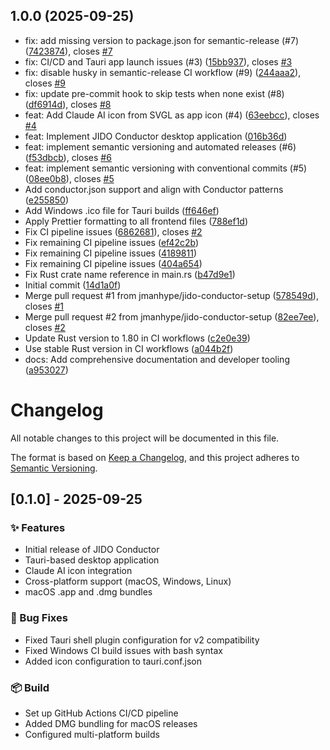## 1.0.0 (2025-09-25)

* fix: add missing version to package.json for semantic-release (#7) ([7423874](https://github.com/jmanhype/jido-conductor/commit/7423874)), closes [#7](https://github.com/jmanhype/jido-conductor/issues/7)
* fix: CI/CD and Tauri app launch issues (#3) ([15bb937](https://github.com/jmanhype/jido-conductor/commit/15bb937)), closes [#3](https://github.com/jmanhype/jido-conductor/issues/3)
* fix: disable husky in semantic-release CI workflow (#9) ([244aaa2](https://github.com/jmanhype/jido-conductor/commit/244aaa2)), closes [#9](https://github.com/jmanhype/jido-conductor/issues/9)
* fix: update pre-commit hook to skip tests when none exist (#8) ([df6914d](https://github.com/jmanhype/jido-conductor/commit/df6914d)), closes [#8](https://github.com/jmanhype/jido-conductor/issues/8)
* feat: Add Claude AI icon from SVGL as app icon (#4) ([63eebcc](https://github.com/jmanhype/jido-conductor/commit/63eebcc)), closes [#4](https://github.com/jmanhype/jido-conductor/issues/4)
* feat: Implement JIDO Conductor desktop application ([016b36d](https://github.com/jmanhype/jido-conductor/commit/016b36d))
* feat: implement semantic versioning and automated releases (#6) ([f53dbcb](https://github.com/jmanhype/jido-conductor/commit/f53dbcb)), closes [#6](https://github.com/jmanhype/jido-conductor/issues/6)
* feat: implement semantic versioning with conventional commits (#5) ([08ee0b8](https://github.com/jmanhype/jido-conductor/commit/08ee0b8)), closes [#5](https://github.com/jmanhype/jido-conductor/issues/5)
* Add conductor.json support and align with Conductor patterns ([e255850](https://github.com/jmanhype/jido-conductor/commit/e255850))
* Add Windows .ico file for Tauri builds ([ff646ef](https://github.com/jmanhype/jido-conductor/commit/ff646ef))
* Apply Prettier formatting to all frontend files ([788ef1d](https://github.com/jmanhype/jido-conductor/commit/788ef1d))
* Fix CI pipeline issues ([6862681](https://github.com/jmanhype/jido-conductor/commit/6862681)), closes [#2](https://github.com/jmanhype/jido-conductor/issues/2)
* Fix remaining CI pipeline issues ([ef42c2b](https://github.com/jmanhype/jido-conductor/commit/ef42c2b))
* Fix remaining CI pipeline issues ([4189811](https://github.com/jmanhype/jido-conductor/commit/4189811))
* Fix remaining CI pipeline issues ([404a654](https://github.com/jmanhype/jido-conductor/commit/404a654))
* Fix Rust crate name reference in main.rs ([b47d9e1](https://github.com/jmanhype/jido-conductor/commit/b47d9e1))
* Initial commit ([14d1a0f](https://github.com/jmanhype/jido-conductor/commit/14d1a0f))
* Merge pull request #1 from jmanhype/jido-conductor-setup ([578549d](https://github.com/jmanhype/jido-conductor/commit/578549d)), closes [#1](https://github.com/jmanhype/jido-conductor/issues/1)
* Merge pull request #2 from jmanhype/jido-conductor-setup ([82ee7ee](https://github.com/jmanhype/jido-conductor/commit/82ee7ee)), closes [#2](https://github.com/jmanhype/jido-conductor/issues/2)
* Update Rust version to 1.80 in CI workflows ([c2e0e39](https://github.com/jmanhype/jido-conductor/commit/c2e0e39))
* Use stable Rust version in CI workflows ([a044b2f](https://github.com/jmanhype/jido-conductor/commit/a044b2f))
* docs: Add comprehensive documentation and developer tooling ([a953027](https://github.com/jmanhype/jido-conductor/commit/a953027))

# Changelog

All notable changes to this project will be documented in this file.

The format is based on [Keep a Changelog](https://keepachangelog.com/en/1.1.0/),
and this project adheres to [Semantic Versioning](https://semver.org/spec/v2.0.0.html).

## [0.1.0] - 2025-09-25

### ✨ Features
- Initial release of JIDO Conductor
- Tauri-based desktop application
- Claude AI icon integration
- Cross-platform support (macOS, Windows, Linux)
- macOS .app and .dmg bundles

### 🐛 Bug Fixes
- Fixed Tauri shell plugin configuration for v2 compatibility
- Fixed Windows CI build issues with bash syntax
- Added icon configuration to tauri.conf.json

### 📦 Build
- Set up GitHub Actions CI/CD pipeline
- Added DMG bundling for macOS releases
- Configured multi-platform builds
